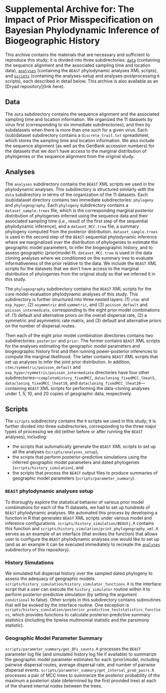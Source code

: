 # Supplemental Archive for: The Impact of Prior Misspecification on Bayesian Phylodynamic Inference of Biogeographic History
This archive contains the materials that are necessary and sufficient to reproduce this study; it is divided into three subdirectories: [`data`](#data) (containing the sequence alignment and the associated sampling time and location data), [`analyses`](#analyses) (containing the `BEAST` phylodynamic analyses XML scripts), and [`scripts`](#scripts) (containing the analyses-setup and analyses-postprocessing `R` scripts), each described in detail below.
This archive is also available as an [Dryad repository](link here).

## <a name="data"></a>Data
The `data` subdirectory contains the sequence alignment and the associated sampling time and location information.
We organized the 11 datasets by virus first (corresponding to six immediate subdirectories), and then by subdatasets when there is more than one such for a given virus.
Each (sub)dataset subdirectory contains a `discrete_trait.txt` spreadsheet, which stores the sampling time and location information.
We also include the sequence alignment (as well as the GenBank accession numbers) for the datasets that we don't have access to the marginal distribution of phylogenies or the sequence alignment from the original study.

## <a name="analyses"></a> Analyses
The `analyses` subdirectory contains the `BEAST` XML scripts we used in the phylodynamic analyses.
This subdirectory is structured similarly with the `data` subdirectory in terms of the organization of the 11 datasets.
Each (sub)dataset directory contains two immediate subdirectories: `phylogeny` and `phylogeography`.
Each `phylogeny` subdirectory contains a `dataset_sample.trees` file, <!-- (not available in the GitHub repository due to size limit, but can be found in the Dryad repository) --> which is the corresponding marginal posterior distribution of phylogenies inferred using the sequence data and their associated sampling time (*i.e.*, result of the first step of the sequential phylodynamic inference), and a `dataset_MCC.tree` file, a summary phylogeny computed from the posterior distribution.
`dataset_sample.trees` is used in the second step of the `BEAST` sequential phylodynamic inference where we marginalized over the distribution of phylogenies to estimate the geographic model parameters, to infer the biogeographic history, and to assess geographic (prior)model fit.
`dataset_MCC.tree` is used in the data cloning analyses where we conditioned on the summary tree to evaluate informativeness of the prior relative to the data.
We include the `BEAST` XML scripts for the datasets that we don't have access to the marginal distribution of phylogenies from the original study so that we inferred it in this study.

The `phylogeography` subdirectory contains the `BEAST` XML scripts for the core model-evaluation phylodynamic analyses of this study.
This subdirectory is further structured into three nested layers: (1) `ctmc` and `exp_hyper`, (2) `asymmetric` and `symmetric`, and (3) `poisson_default` and `poisson_intermediate`, corresponding to the eight prior model combinations of: (1) default and alternative priors on the overall dispersal rate, (2) a symmetric and asymmetric rate matrix, and (3) default and alternative priors on the number of dispersal routes.

Then each of the eight prior model combination directories contains two subdirectories: `posterior` and `prior`.
The former contains `BEAST` XML scripts for the analyses estimating the geographic model parameters and biogeographic history first and then running power-posterior inferences to compute the marginal likelihood.
The latter contains `BEAST` XML scripts that set up analyses to infer the joint prior distribution.
In addition, `ctmc/symmetric/poisson_default` and `exp_hyper/symmetric/poisson_intermediate` directories have four other subdirectories&mdash;`completeHistory_fixedMCC`, `datacloning_fixedMCC_lheat5`, `datacloning_fixedMCC_lheat10`, and `datacloning_fixedMCC_lheat20`&mdash;containing `BEAST` XML scripts for performing the data-cloning analyses under 1, 5, 10, and 20 copies of geographic data, respectively.

## <a name="scripts"></a>Scripts
The `scripts` subdirectory contains the `R` scripts we used in this study; it is further divided into three subdirectories, corresponding to the three major types of processing we did (either before or after running the `BEAST` analyses), including:
* the scripts that automatically generate the `BEAST` XML scripts to set up all the analyses (`scripts/analyses_setup`),
* the scripts that perform posterior-predictive simulations using the inferred geographic model parameters and dated phylogenies (`scripts/history_simulation`), and
* the scripts that process the `BEAST` output files to produce summaries of geographic model parameters (`scripts/parameter_summary`).

### <a name="analyses_setup_scripts"></a>`BEAST` phylodynamic analyses setup
To thoroughly explore the statistical behavior of various prior model combinations for each of the 11 datasets, we had to set up hundreds of `BEAST` phylodynamic analyses.
We automated this process by developing a function in R that generates `BEAST` XML scripts under various model and inference configurations.
`scripts/history_simulation/BEAUtj.R` contains this function and `scripts/history_simulation/print_phylogeography_xml.R` serves as an example of an interface (that evokes the function) that allows user to configure the `BEAST` phylodynamic analyses one would like to set up (and as an example it can be executed immediately to recreate the [`analyses`](#analyses) subdirectory of this repository).

### <a name="history_simulation_scripts"></a>History Simulations
We simulated full dispersal history over the sampled dated phylogeny to assess the adequacy of geographic models.
`scripts/history_simulation/history_simulator_functions.R` is the interface script that a user can execute the `history_simulator` routine within it to perform posterior-predictive simulation (by setting the argument `conditional` to false).
Other scripts in this subdirectory contains subroutines that will be evoked by the interface routine.
One exception is `scripts/history_simulation/posterior_predictive_teststatistics_functions`, which provides functions to calculate posterior-predictive summary statistics (including the tipwise multinomial statistic and the parsimony statistic).

### <a name="parameter_summary_scripts"></a>Geographic Model Parameter Summary
`scripts/parameter_summary/get_BFs_counts.R` processes the `BEAST` parameter log file (and simulated history log file if available) to summarize the geographic model parameter estimates for each (prior)model, including pairwise dispersal routes, average dispersal rate, and number of pairwise dispersal events.
`scripts/parameter_summary/get_internal_prob_pairs.R` processes a pair of MCC trees to summarize the posterior probability of the maximum a posteriori state (determined by the first provided tree) at each of the shared internal nodes between the trees.
